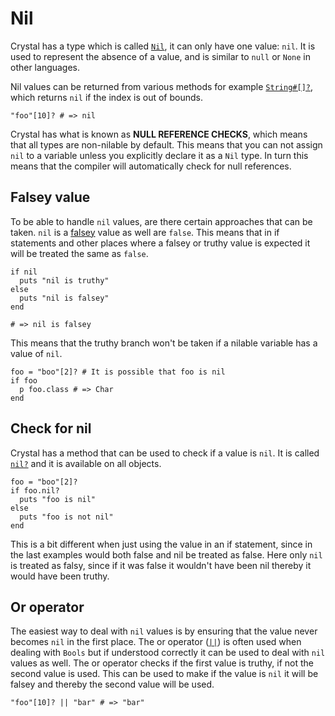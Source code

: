 # Nil

Crystal has a type which is called [`Nil`][nil], it can only have one value: `nil`.
It is used to represent the absence of a value, and is similar to `null` or `None` in other languages.

Nil values can be returned from various methods for example [`String#[]?`][string-index], which returns `nil` if the index is out of bounds.

```crystal
"foo"[10]? # => nil
```

Crystal has what is known as **NULL REFERENCE CHECKS**, which means that all types are non-nilable by default.
This means that you can not assign `nil` to a variable unless you explicitly declare it as a `Nil` type.
In turn this means that the compiler will automatically check for null references.

## Falsey value

To be able to handle `nil` values, are there certain approaches that can be taken.
`nil` is a [falsey][truthy-falsey] value as well are `false`.
This means that in if statements and other places where a falsey or truthy value is expected it will be treated the same as `false`.

```crystal
if nil
  puts "nil is truthy"
else
  puts "nil is falsey"
end

# => nil is falsey
```

This means that the truthy branch won't be taken if a nilable variable has a value of `nil`.

```crystal
foo = "boo"[2]? # It is possible that foo is nil
if foo
  p foo.class # => Char
end
```

## Check for nil

Crystal has a method that can be used to check if a value is `nil`.
It is called [`nil?`][nil?] and it is available on all objects.

```crystal
foo = "boo"[2]?
if foo.nil?
  puts "foo is nil"
else
  puts "foo is not nil"
end
```

This is a bit different when just using the value in an if statement, since in the last examples would both false and nil be treated as false.
Here only `nil` is treated as falsy, since if it was false it wouldn't have been nil thereby it would have been truthy.

## Or operator

The easiest way to deal with `nil` values is by ensuring that the value never becomes `nil` in the first place.
The or operator ([`||`][or]) is often used when dealing with `Bools` but if understood correctly it can be used to deal with `nil` values as well.
The or operator checks if the first value is truthy, if not the second value is used.
This can be used to make if the value is `nil` it will be falsey and thereby the second value will be used.

```crystal
"foo"[10]? || "bar" # => "bar"
```

[nil]: https://crystal-lang.org/reference/syntax_and_semantics/literals/nil.html
[truthy-falsey]: https://crystal-lang.org/reference/latest/syntax_and_semantics/truthy_and_falsey_values.html
[nil?]: https://crystal-lang.org/api/latest/Object.html#nil?:Bool-instance-method
[string-index]: https://crystal-lang.org/api/latest/String.html#%5B%5D%3F%28index%3AInt%29%3AChar%7CNil-instance-method
[or]: https://crystal-lang.org/reference/latest/syntax_and_semantics/or.html
